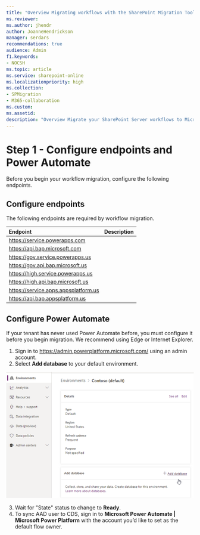 ```yaml
---
title: "Overview Migrating workflows with the SharePoint Migration Tool (SPMT)"
ms.reviewer: 
ms.author: jhendr
author: JoanneHendrickson
manager: serdars
recommendations: true
audience: Admin
f1.keywords:
- NOCSH
ms.topic: article
ms.service: sharepoint-online
ms.localizationpriority: high
ms.collection:
- SPMigration
- M365-collaboration
ms.custom: 
ms.assetid: 
description: "Overview Migrate your SharePoint Server workflows to Microsoft 365 using the SharePoint Migration Tool (SPMT)"
---
```


# Step 1 - Configure endpoints and Power Automate

Before you begin your workflow migration, configure the following endpoints.

## Configure endpoints

The following endpoints are required by workflow migration.

|Endpoint|Description|
|:-----|:-----|
|https://service.powerapps.com ||
|https://api.bap.microsoft.com||
|https://gov.service.powerapps.us||
|https://gov.api.bap.microsoft.us||
|https://high.service.powerapps.us||
|https://high.api.bap.microsoft.us||
|https://service.apps.appsplatform.us||
|https://api.bap.appsplatform.us||



## Configure Power Automate 

If your tenant has never used Power Automate before, you must configure it before you begin migration. We recommend using Edge or Internet Explorer.

1.	Sign in to https://admin.powerplatform.microsoft.com/ using an admin account.
2.	Select **Add database** to your default environment.

![Add powerautomate database](media/spmt-add-powerautomate-db.png)

3.	Wait for "State" status to change to **Ready**.
4.	To sync AAD user to CDS, sign in to **Microsoft Power Automate | Microsoft Power Platform** with the account you’d like to set as the default flow owner.